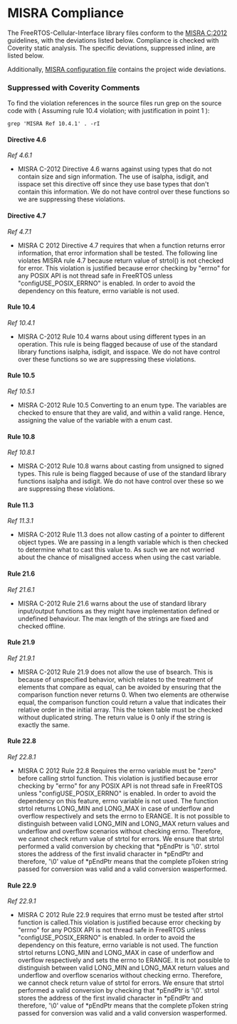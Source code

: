 # MISRA Compliance

The FreeRTOS-Cellular-Interface library files conform to the [MISRA C:2012](https://www.misra.org.uk/MISRAHome/MISRAC2012/tabid/196/Default.aspx)
guidelines, with the deviations listed below. Compliance is checked with Coverity static analysis.
The specific deviations, suppressed inline, are listed below.

Additionally, [MISRA configuration file](https://github.com/FreeRTOS/FreeRTOS-Cellular-Interface/blob/main/tools/coverity/misra.config) contains the project wide deviations.

### Suppressed with Coverity Comments
To find the violation references in the source files run grep on the source code
with ( Assuming rule 10.4 violation; with justification in point 1 ):
```
grep 'MISRA Ref 10.4.1' . -rI
```

#### Directive 4.6
_Ref 4.6.1_

- MISRA C-2012 Directive 4.6 warns against using types that do not contain size
    and sign information. The use of isalpha, isdigit, and isspace set this directive
    off since they use base types that don't contain this information. We do not have
    control over these functions so we are suppressing these violations.

#### Directive 4.7
_Ref 4.7.1_

- MISRA C 2012 Directive 4.7 requires that when a function returns error information,
    that error information shall be tested. The following line violates MISRA rule 4.7
    because return value of strtol() is not checked for error. This violation is
    justified because error checking by "errno" for any POSIX API is not thread
    safe in FreeRTOS unless "configUSE_POSIX_ERRNO" is enabled. In order to avoid the
    dependency on this feature, errno variable is not used.

#### Rule 10.4
_Ref 10.4.1_

- MISRA C-2012 Rule 10.4 warns about using different types in an operation.
    This rule is being flagged because of use of the standard library functions
    isalpha, isdigit, and isspace. We do not have control over these functions so we
    are suppressing these violations.

#### Rule 10.5
_Ref 10.5.1_

- MISRA C-2012 Rule 10.5 Converting to an enum type. The variables
    are checked to ensure that they are valid, and within a valid range.
    Hence, assigning the value of the variable with a enum cast.

#### Rule 10.8
_Ref 10.8.1_

- MISRA C-2012 Rule 10.8 warns about casting from unsigned to signed types.
    This rule is being flagged because of use of the standard library functions
    isalpha and isdigit. We do not have control over these so we are suppressing
    these violations.

#### Rule 11.3
_Ref 11.3.1_

- MISRA C-2012 Rule 11.3 does not allow casting of a pointer to different object types.
    We are passing in a length variable which is then checked to determine what to
    cast this value to. As such we are not worried about the chance of
    misaligned access when using the cast variable.

#### Rule 21.6
_Ref 21.6.1_

- MISRA C-2012 Rule 21.6 warns about the use of standard library input/output
    functions as they might have implementation defined or undefined
    behaviour. The max length of the strings are fixed and checked offline.

#### Rule 21.9
_Ref 21.9.1_

- MISRA C-2012 Rule 21.9 does not allow the use of bsearch. This is because of
    unspecified behavior, which relates to the treatment of elements that compare as
    equal, can be avoided by ensuring that the comparison function never returns 0.
    When two elements are otherwise equal, the comparison function could
    return a value that indicates their relative order in the initial array.
    This the token table must be checked without duplicated string. The return value
    is 0 only if the string is exactly the same.

#### Rule 22.8
_Ref 22.8.1_

- MISRA C 2012 Rule 22.8 Requires the errno variable must be "zero" before calling
    strtol function. This violation is justified because error checking by "errno"
    for any POSIX API is not thread safe in FreeRTOS unless "configUSE_POSIX_ERRNO"
    is enabled. In order to avoid the dependency on this feature, errno variable is
    not used.  The function strtol returns LONG_MIN and LONG_MAX in case of underflow
    and overflow respectively and sets the errno to ERANGE. It is not possible to
    distinguish between valid LONG_MIN and LONG_MAX return values and underflow and
    overflow scenarios without checking errno. Therefore, we cannot check return value
    of strtol for errors. We ensure that strtol performed a valid conversion by
    checking that *pEndPtr is '\0'. strtol stores the address of the first invalid
    character in *pEndPtr and therefore, '\0' value of *pEndPtr means that the complete
    pToken string passed for conversion was valid and a valid conversion wasperformed.

#### Rule 22.9
_Ref 22.9.1_

- MISRA C 2012 Rule 22.9 requires that errno must be tested after strtol function is
    called.This violation is justified because error checking by "errno"
    for any POSIX API is not thread safe in FreeRTOS unless "configUSE_POSIX_ERRNO"
    is enabled. In order to avoid the dependency on this feature, errno variable is
    not used.  The function strtol returns LONG_MIN and LONG_MAX in case of underflow
    and overflow respectively and sets the errno to ERANGE. It is not possible to
    distinguish between valid LONG_MIN and LONG_MAX return values and underflow and
    overflow scenarios without checking errno. Therefore, we cannot check return value
    of strtol for errors. We ensure that strtol performed a valid conversion by
    checking that *pEndPtr is '\0'. strtol stores the address of the first invalid
    character in *pEndPtr and therefore, '\0' value of *pEndPtr means that the complete
    pToken string passed for conversion was valid and a valid conversion wasperformed.